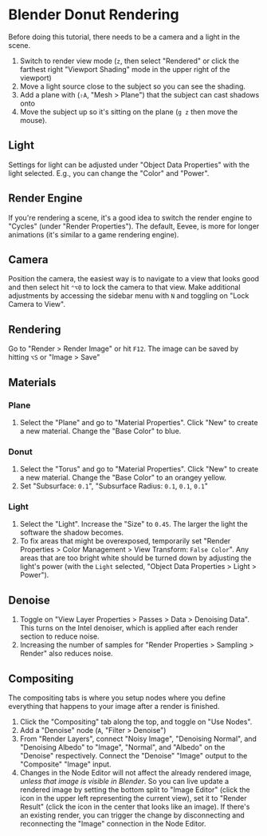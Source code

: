 # Blender Donut Rendering

Before doing this tutorial, there needs to be a camera and a light in the scene.

1. Switch to render view mode (`z`, then select "Rendered" or click the farthest right "Viewport Shading" mode in the upper right of the viewport)
2. Move a light source close to the subject so you can see the shading.
3. Add a plane with (`⇧A`, "Mesh > Plane") that the subject can cast shadows onto
4. Move the subject up so it's sitting on the plane (`g z` then move the mouse).

## Light

Settings for light can be adjusted under "Object Data Properties" with the light selected. E.g., you can change the "Color" and "Power".

## Render Engine

If you're rendering a scene, it's a good idea to switch the render engine to "Cycles" (under "Render Properties"). The default, Eevee, is more for longer animations (it's similar to a game rendering engine).

## Camera

Position the camera, the easiest way is to navigate to a view that looks good and then select hit `⌃⌥0` to lock the camera to that view. Make additional adjustments by accessing the sidebar menu with `N` and toggling on "Lock Camera to View".

## Rendering

Go to "Render > Render Image" or hit `F12`. The image can be saved by hitting `⌥S` or "Image > Save"

## Materials

### Plane

1. Select the "Plane" and go to "Material Properties". Click "New" to create a new material. Change the "Base Color" to blue.

### Donut

1. Select the "Torus" and go to "Material Properties". Click "New" to create a new material. Change the "Base Color" to an orangey yellow.
2. Set "Subsurface: `0.1`", "Subsurface Radius: `0.1`, `0.1`, `0.1`"

### Light

1. Select the "Light". Increase the "Size" to `0.45`. The larger the light the software the shadow becomes.
2. To fix areas that might be overexposed, temporarily set "Render Properties > Color Management > View Transform: `False Color`". Any areas that are too bright white should be turned down by adjusting the light's power (with the `Light` selected, "Object Data Properties > Light > Power").

## Denoise

1. Toggle on "View Layer Properties > Passes > Data > Denoising Data". This turns on the Intel denoiser, which is applied after each render section to reduce noise.
2. Increasing the number of samples for "Render Properties > Sampling > Render" also reduces noise.

## Compositing

The compositing tabs is where you setup nodes where you define everything that happens to your image after a render is finished.

1. Click the "Compositing" tab along the top, and toggle on "Use Nodes".
2. Add a "Denoise" node (`A`, "Filter > Denoise")
3. From "Render Layers", connect "Noisy Image", "Denoising Normal", and "Denoising Albedo" to "Image", "Normal", and "Albedo" on the "Denoise" respectively. Connect the "Denoise" "Image" output to the "Composite" "Image" input.
4. Changes in the Node Editor will not affect the already rendered image, *unless that image is visible in Blender*. So you can live update a rendered image by setting the bottom split to "Image Editor" (click the icon in the upper left representing the current view), set it to "Render Result" (click the icon in the center that looks like an image). If there's an existing render, you can trigger the change by disconnecting and reconnecting the "Image" connection in the Node Editor.